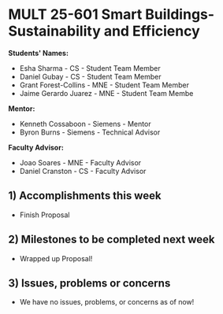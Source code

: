 # MULT 25-601 Smart Buildings-Sustainability and Efficiency

**Students' Names:**
   - Esha Sharma - CS - Student Team Member
   - Daniel Gubay - CS - Student Team Member
   - Grant Forest-Collins - MNE - Student Team Member
   - Jaime Gerardo Juarez - MNE - Student Team Membe

**Mentor:**
   - Kenneth Cossaboon  - Siemens - Mentor
   - Byron Burns - Siemens - Technical Advisor

**Faculty Advisor:**
   - Joao Soares - MNE - Faculty Advisor
   - Daniel Cranston - CS - Faculty Advisor

## 1) Accomplishments this week ##
   - Finish Proposal 
## 2) Milestones to be completed next week ##
   -  Wrapped up Proposal! 

## 3) Issues, problems or concerns ##
   - We have no issues, problems, or concerns as of now!

   

